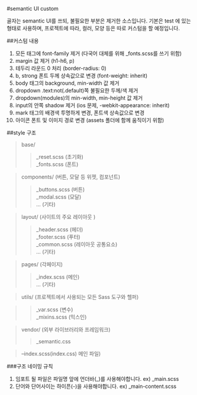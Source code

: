 #semantic UI custom

골자는 semantic UI를 쓰되, 불필요한 부분은 제거한 소스입니다.
기본은 test 에 있는 형태로 사용하며, 프로젝트에 따라, 컬러, 모양 등은 따로 커스텀을 할 예정입니다.

##커스텀 내용
1. 모든 태그에 font-family 제거 (다국어 대체를 위해 _fonts.scss를 쓰기 위함)
2. margin 값 제거 (h1-h6, p)
3. 테두리 라운드 0 처리 (border-radius: 0)
4. b, strong 폰트 두께 상속값으로 변경 (font-weight: inherit)
5. body 태그의 background, min-width 값 제거
6. dropdown .text:not(.default)쪽 불필요한 두께/색 제거
7. dropdown(modules)의 min-width, min-height 값 제거
8. input의 안쪽 shadow 제거 (ios 문제, -webkit-appearance: inherit)
9. mark 태그의 배경색 투명하게 변경, 폰트색 상속값으로 변경
10. 아이콘 폰트 및 이미지 경로 변경 (assets 폴더에 함께 움직이기 위함)

##style 구조
> base/
>> _reset.scss  (초기화)  <br>
>> _fonts.scss  (폰트)<br> 

> components/ (버튼, 모달 등 위젯, 컴포넌트)
>> _buttons.scss (버튼)<br>
>> _modal.scss (모달)<br>
>> …             (기타)

>layout/  (사이트의 주요 레이아웃 )<br>
>>_header.scss      (헤더)<br>
>>_footer.scss      (푸터)<br>
>>_common.scss   (레이아웃 공통요소)<br>
>> …                    (기타)

> pages/ (각페이지)
>> _index.scss   (메인)<br>
>> …             (기타)

> utils/ (프로젝트에서 사용되는 모든 Sass 도구와 헬퍼)

>>_var.scss   (변수)<br>
>>_mixins.scss      (믹스인)

> vendor/ (외부 라이브러리와 프레임워크)
>> _semantic.css

>–index.scss(index.css)  메인 파일) 

###구조 네이밍 규칙
1. 임포트 될 파일은 파일명 앞에 언더바(_)를 사용해야합니다. ex) _main.scss
1. 단어와 단어사이는 하이픈(-)을 사용해야합니다. ex) _main-content.scss